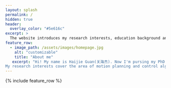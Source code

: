 ```yaml
---
layout: splash
permalink: /
hidden: true
header:
  overlay_color: "#5e616c"
excerpt: >
  The website introduces my research interests, education background and publications<br />
feature_row:
  - image_path: /assets/images/homepage.jpg
    alt: "customizable"
    title: "About me"
   excerpt: "Hi! My name is Haijie Guan(关海杰). Now I'm pursing my PhD from Intelligent Vehicle Research Center in School of Mechanical Engineering at Beijing Institute of Technology.
My research interests cover the area of motion planning and control algorithms, driving behavior of autonomous cars."
---
```


{% include feature_row %}
